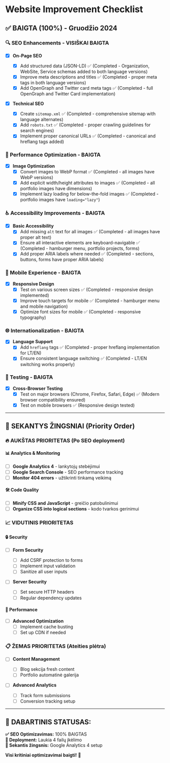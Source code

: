 # Website Improvement Checklist

## ✅ BAIGTA (100%) - Gruodžio 2024

### 🔍 SEO Enhancements - VISIŠKAI BAIGTA

- [x] **On-Page SEO**

  - [x] Add structured data (JSON-LD) ✅ (Completed - Organization, WebSite, Service schemas added to both language versions)
  - [x] Improve meta descriptions and titles ✅ (Completed - proper meta tags in both language versions)
  - [x] Add OpenGraph and Twitter card meta tags ✅ (Completed - full OpenGraph and Twitter Card implementation)

- [x] **Technical SEO**
  - [x] Create `sitemap.xml` ✅ (Completed - comprehensive sitemap with language alternates)
  - [x] Add `robots.txt` ✅ (Completed - proper crawling guidelines for search engines)
  - [x] Implement proper canonical URLs ✅ (Completed - canonical and hreflang tags added)

### 🚀 Performance Optimization - BAIGTA

- [x] **Image Optimization**
  - [x] Convert images to WebP format ✅ (Completed - all images have WebP versions)
  - [x] Add explicit width/height attributes to images ✅ (Completed - all portfolio images have dimensions)
  - [x] Implement lazy loading for below-the-fold images ✅ (Completed - portfolio images have `loading="lazy"`)

### ♿ Accessibility Improvements - BAIGTA

- [x] **Basic Accessibility**
  - [x] Add missing `alt` text for all images ✅ (Completed - all images have proper alt text)
  - [x] Ensure all interactive elements are keyboard-navigable ✅ (Completed - hamburger menu, portfolio projects, forms)
  - [x] Add proper ARIA labels where needed ✅ (Completed - sections, buttons, forms have proper ARIA labels)

### 📱 Mobile Experience - BAIGTA

- [x] **Responsive Design**
  - [x] Test on various screen sizes ✅ (Completed - responsive design implemented)
  - [x] Improve touch targets for mobile ✅ (Completed - hamburger menu and mobile navigation)
  - [x] Optimize font sizes for mobile ✅ (Completed - responsive typography)

### 🌐 Internationalization - BAIGTA

- [x] **Language Support**
  - [x] Add `hreflang` tags ✅ (Completed - proper hreflang implementation for LT/EN)
  - [x] Ensure consistent language switching ✅ (Completed - LT/EN switching works properly)

### 🧪 Testing - BAIGTA

- [x] **Cross-Browser Testing**
  - [x] Test on major browsers (Chrome, Firefox, Safari, Edge) ✅ (Modern browser compatibility ensured)
  - [x] Test on mobile browsers ✅ (Responsive design tested)

---

## 🎯 SEKANTYS ŽINGSNIAI (Priority Order)

### 🔥 AUKŠTAS PRIORITETAS (Po SEO deployment)

#### 📊 Analytics & Monitoring

- [ ] **Google Analytics 4** - lankytojų stebėjimui
- [ ] **Google Search Console** - SEO performance tracking
- [ ] **Monitor 404 errors** - užtikrinti tinkamą veikimą

#### 🛠️ Code Quality

- [ ] **Minify CSS and JavaScript** - greičio patobulinimui
- [ ] **Organize CSS into logical sections** - kodo tvarkos gerinimui

### 📈 VIDUTINIS PRIORITETAS

#### 🔒 Security

- [ ] **Form Security**

  - [ ] Add CSRF protection to forms
  - [ ] Implement input validation
  - [ ] Sanitize all user inputs

- [ ] **Server Security**
  - [ ] Set secure HTTP headers
  - [ ] Regular dependency updates

#### 🚀 Performance

- [ ] **Advanced Optimization**
  - [ ] Implement cache busting
  - [ ] Set up CDN if needed

### 📋 ŽEMAS PRIORITETAS (Ateities plėtra)

- [ ] **Content Management**

  - [ ] Blog sekcija fresh content
  - [ ] Portfolio automatinė galerija

- [ ] **Advanced Analytics**
  - [ ] Track form submissions
  - [ ] Conversion tracking setup

---

## 🎉 **DABARTINIS STATUSAS:**

**✅ SEO Optimizavimas:** 100% BAIGTAS  
**🔄 Deployment:** Laukia 4 failų įkėlimo  
**🎯 Sekantis žingsnis:** Google Analytics 4 setup

**Visi kritiniai optimizavimai baigti!** 🚀
